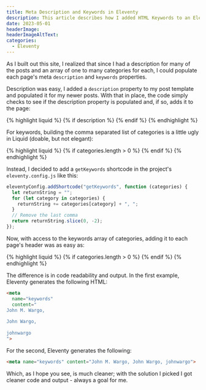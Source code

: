 ```yaml
---
title: Meta Description and Keywords in Eleventy
description: This article describes how I added HTML Keywords to an Eleventy site. 
date: 2023-05-01
headerImage: 
headerImageAltText: 
categories:
  - Eleventy
---
```


As I built out this site, I realized that since I had a description for many of the posts and an array of one to many categories for each, I could populate each page's meta `description` and `keywords` properties.

Description was easy, I added a `description` property to my post template and populated it for my newer posts. With that in place, the code simply checks to see if the description property is populated and, if so, adds it to the page:

{% highlight liquid %}
 {% if description %}
  <meta name="description" content="{{ description }}" />
{% endif %}
{% endhighlight %}

For keywords, building the comma separated list of categories is a little ugly in Liquid (doable, but not elegant): 

{% highlight liquid %}
{% if categories.length > 0 %}
  <meta
    name="keywords"
    content="
  {% for cat in categories %}
    {{ cat }}
    {%- unless forloop.last %},
    {% endunless %}
  {% endfor %}">
{% endif %}
{% endhighlight %}

Instead, I decided to add a `getKeywords` shortcode in the project's `eleventy.config.js` like this:

```js
eleventyConfig.addShortcode("getKeywords", function (categories) {
  let returnString = "";
  for (let category in categories) {
    returnString += categories[category] + ", ";
  }
  // Remove the last comma
  return returnString.slice(0, -2);
});
```

Now, with access to the keywords array of categories, adding it to each page's header was as easy as:

{% highlight liquid %}
{% if categories.length > 0 %}
  <meta name="keywords" content="{% getKeywords categories %}">
{% endif %}
{% endhighlight %}

The difference is in code readability and output. In the first example, Eleventy generates the following HTML:

```html
<meta
  name="keywords"
  content="
John M. Wargo,
  
John Wargo,
  
johnwargo
">
```

For the second, Eleventy generates the following:

```html
<meta name="keywords" content="John M. Wargo, John Wargo, johnwargo">
```

Which, as I hope you see, is much cleaner; with the solution I picked I got cleaner code and output - always a goal for me.
